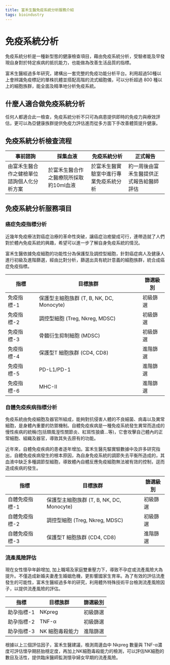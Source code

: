 ```yaml
---
title: 富禾生醫免疫系統分析服務介紹
tags: bioindustry
---
```


# 免疫系統分析

免疫系統分析是一種新型態的健康檢查項目，藉由免疫系統分析，受驗者能及早發現自身對於特定疾病的抵抗能力，也能做為改善生活品質的指標。

富禾生醫經過多年研究，建構出一套完整的免疫功能分析平台。利用超過50種以上會辨識免疫標記的單株抗體並搭配高階的流式細胞儀，可以分析超過 800 種以上的細胞族群，能全面及精準地分析免疫系統。

## 什麼人適合做免疫系統分析

任何人都適合此一檢查，免疫系統分析不只可為病患提供即時的免疫力與療效評估，更可以為亞健康族群提供免疫力評估進而從多方面下手改善體質提升健康。

## 免疫系統分析檢查流程

|事前諮詢|採集血液|免疫系統分析|正式報告|
|-|-|-|-|
|由富禾生醫合作之健檢單位諮詢個人化分析方案|於富禾生醫合作之醫療院所採取約10ml血液|於富禾生醫實驗室中進行專業免疫系統分析|約一周後由富禾生醫提供正式報告給醫師評估|

## 免疫系統分析服務項目

### 癌症免疫指標分析

近幾年免疫療法對癌症治療的革命性突破，讓癌症治癒變成可行，連帶造就了人們對於體內免疫系統的興趣，希望可以進一步了解自身免疫系統的情況。

富禾生醫依據免疫細胞的功能性分為保護型及調控型細胞，針對癌症病人及健康人進行初級及進階篩選，經由比對分析，篩選出具有統計意義的細胞族群，統合成癌症免疫指標。

|指標|目標族群|篩選級別|
|-|-|-|
|免疫指標-1|保護型主細胞族群 (T, B, NK, DC, Monocyte)|初級篩選|
|免疫指標-2|調控型細胞 (Treg, Nkreg, MDSC)|初級篩選|
|免疫指標-3|骨髓衍生抑制細胞 (MDSC)|初級篩選|
|免疫指標-4|保護型T 細胞族群 (CD4, CD8)|進階篩選|
|免疫指標-5|PD-L1/PD-1|進階篩選|
|免疫指標-6|MHC-II|進階篩選|

### 自體免疫疾病指標分析

免疫系統由免疫細胞及器官所組成，能夠對抗侵害人體的不良細菌、病毒以及異常細胞，是身體內重要的防禦機制。自體免疫疾病是一種免疫系統發生異常而造成的慢性疾病的統稱(包括類風溼性關節炎、紅斑性狼瘡…等)，它會攻擊自己體內的正常細胞、組織及器官，導致其失去原有的功能。

近年來，自體免疫疾病的患者逐年增加。富禾生醫先驅實驗數據中及許多研究指出，自體免疫疾病發生的根本原因，為自身免疫系統的調節失去平衡所造成的，其血液中缺乏多種調節型細胞，導致體內自體反應免疫細胞無法被有效的控制，逕而造成疾病的發生。

|指標|目標族群|篩選級別|
|-|-|-|
|自體免疫指標-1|保護型主細胞族群 (T, B, NK, DC, Monocyte)|初級篩選|
|自體免疫指標-2|調控型細胞 (Treg, Nkreg, MDSC)|初級篩選|
|自體免疫指標-3|保護型T 細胞族群 (CD4, CD8)|進階篩選|

### 流產風險評估

現在女性懷孕年齡增加, 加上職場及家庭雙重壓力下，導致不孕症或流產風險大為提升。不僅造成新婚夫妻產生婚姻危機，更影響國家生育率。為了有效的評估流產發生的可能性，富禾生醫經過多年的研究，利用體外特殊技術平台檢測流產風險因子，以提供流產風險的評估。

|指標|目標族群|篩選級別|
|-|-|-|
|助孕指標-1|NKpreg|初級篩選|
|助孕指標-2|TNF-α|初級篩選|
|助孕指標-3|NK 細胞毒殺能力|進階篩選|

根據以上三個評估因子，富禾生醫建議，檢測周邊血中 Nkpreg 數量與 TNF-α濃度可評估懷孕期胚胎穩定度，再加上NK細胞毒殺能力的檢測，可以評估NK細胞的數目及活性，提供臨床醫師監測懷孕婦女早期的流產風險。
